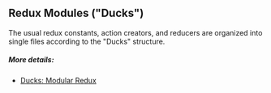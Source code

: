 ## Redux Modules ("Ducks")

The usual redux constants, action creators, and reducers are organized into
single files according to the "Ducks" structure.

##### More details:  

- [Ducks: Modular Redux][1]

[1]: https://github.com/erikras/ducks-modular-redux
